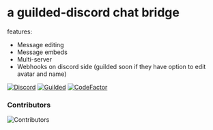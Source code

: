 # a guilded-discord chat bridge
features:
- Message editing
- Message embeds
- Multi-server
- Webhooks on discord side (guilded soon if they have option to edit avatar and name)

[![Discord](https://discord.com/api/guilds/811354612547190794/widget.png)](https://discord.gg/Bsefgbaedz)
[![Guilded](https://guilded.nico.engineer/shields/vanity/cactie?style=flat)](https://guilded.gg/cactie)
[![CodeFactor](https://www.codefactor.io/repository/github/saboooor/guilded-discord-bridge/badge)](https://www.codefactor.io/repository/github/saboooor/guilded-discord-bridge)

### Contributors
![Contributors](https://contrib.rocks/image?repo=saboooor/guilded-discord-bridge)

